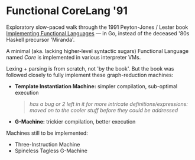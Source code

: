 # Functional CoreLang '91

Exploratory slow-paced walk through the 1991 Peyton-Jones / Lester book [Implementing Functional Languages](http://www.cs.otago.ac.nz/cosc459/books/pjlester.pdf) — in Go, instead of the deceased '80s Haskell precursor 'Miranda'.

A minimal (aka. lacking higher-level syntactic sugars) Functional Language named *Core* is implemented in various interpreter VMs.

Lexing + parsing is from scratch, not 'by the book'. But the book was followed closely to fully implement these graph-reduction machines:

- **Template Instantiation Machine:** simpler compilation, sub-optimal execution
    > _has a bug or 2 left in it for more intricate definitions/expressions: moved on to the cooler stuff before they could be addressed_
- **G-Machine:** trickier compilation, better execution

Machines still to be implemented:

- Three-Instruction Machine
- Spineless Tagless G-Machine

